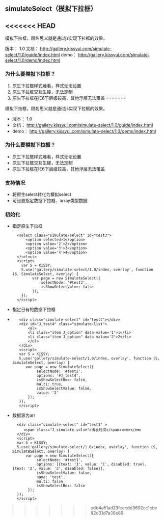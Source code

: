 ## simulateSelect（模拟下拉框）
<<<<<<< HEAD
---------------------------------------

模拟下拉框，顾名思义就是通过js实现下拉框的效果。

版本： 1.0
文档： http://gallery.kissyui.com/simulate-select/1.0/guide/index.html
demo： http://gallery.kissyui.com/simulate-select/1.0/demo/index.html

### 为什么要模拟下拉框？
1. 原生下拉框样式难看，样式无法设置
2. 原生下拉框交互生硬，无法定制
3. 原生下拉框在IE6下层级较高，其他浮层无法覆盖
=======

模拟下拉框，顾名思义就是通过js实现下拉框的效果。

* 版本： 1.0
* 文档： http://gallery.kissyui.com/simulate-select/1.0/guide/index.html
* demo： http://gallery.kissyui.com/simulate-select/1.0/demo/index.html

### 为什么要模拟下拉框？
* 原生下拉框样式难看，样式无法设置
* 原生下拉框交互生硬，无法定制
* 原生下拉框在IE6下层级较高，其他浮层无法覆盖


### 支持情况
* 将原生select转化为模拟select
* 可设置指定数据下拉框、array类型数据

### 初始化
* 指定原生下拉框
    
	    <select class="simulate-select" id="test3">
		    <option selected>1</option>
		    <option value='2'>2</option>
		    <option value='3'>3</option>
		    <option value='4'>4</option>
	    </select>
	    <script>
	      var S = KISSY;
	      S.use('gallery/simulate-select/1.0/index, overlay', function (S, SimulateSelect, overlay) {
	           var page = new SimulateSelect({
	               selectNode: '#test3',
	               isShowSelectValue: false
	           });
	      });
	    </script>


* 指定已有的数据下拉框
* 
	     <div class="simulate-select" id="test2"></div>
	     <div id="J_test4" class="simulate-list">
	         <ul>
		     <li class="item J_option" data-value='1'>1</li>
		     <li class="item J_option" data-value='2'>2</li>
	         </ul>
	     </div>
	     <script>
	     var S = KISSY;
	     S.use('gallery/simulate-select/1.0/index, overlay', function (S, SimulateSelect, overlay) {
	        var page = new SimulateSelect({
	             selectNode: '#test2',
	             options: '#J_test4',
	             isShowSelectBox: false,
	             multi: true,
	             isShowSelectValue: false,
	             value: '2'
	         });
	     });
	     </script>
	    
* 数据源为arr

	    <div class="simulate-select" id="test1" >
		   <span class="J_simulate_value">出发时间</span><em></em>
	    </div>
	    <script>
	    var S = KISSY;
	    S.use('gallery/simulate-select/1.0/index, overlay', function (S, SimulateSelect, overlay) {
	        var page = new SimulateSelect({
	             selectNode: '#test1',
	             options: [{text: '1', value: '1', disabled: true}, {text: '2', value: '2', disabled: false}],
	             isShowSelectValue: false,
	             name: 'test',
	             multi: false,
	             isShowSelectBox: false
	         });
	    });
	    </script>

>>>>>>> edb4a51ad23fcecdd3602ec1ebe82d31d7a36e89
